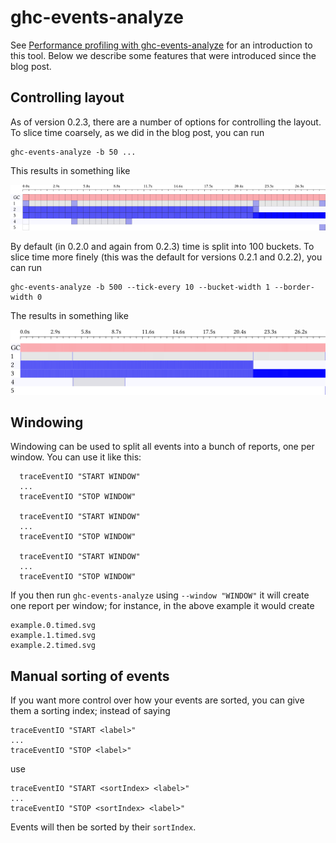 ghc-events-analyze
==================

See [Performance profiling with
ghc-events-analyze](http://www.well-typed.com/blog/2014/02/ghc-events-analyze/)
for an introduction to this tool. Below we describe some features that were
introduced since the blog post.

## Controlling layout

As of version 0.2.3, there are a number of options for controlling the layout.
To slice time coarsely, as we did in the blog post, you can run

```
ghc-events-analyze -b 50 ...
```

This results in something like

![](slicedcoarsely.png)

By default (in 0.2.0 and again from 0.2.3) time is split into 100 buckets. To
slice time more finely (this was the default for versions 0.2.1 and 0.2.2), you
can run

```
ghc-events-analyze -b 500 --tick-every 10 --bucket-width 1 --border-width 0
```

The results in something like

![](slicedfinely.png)

## Windowing

Windowing can be used to split all events into a bunch of reports, one per
window. You can use it like this:

```
  traceEventIO "START WINDOW"
  ...
  traceEventIO "STOP WINDOW"

  traceEventIO "START WINDOW"
  ...
  traceEventIO "STOP WINDOW"

  traceEventIO "START WINDOW"
  ...
  traceEventIO "STOP WINDOW"
```

If you then run `ghc-events-analyze` using `--window "WINDOW"` it will create
one report per window; for instance, in the above example it would create

```
example.0.timed.svg
example.1.timed.svg
example.2.timed.svg
```

## Manual sorting of events

If you want more control over how your events are sorted, you can give them
a sorting index; instead of saying

```
traceEventIO "START <label>"
...
traceEventIO "STOP <label>"
```

use

```
traceEventIO "START <sortIndex> <label>"
...
traceEventIO "STOP <sortIndex> <label>"
```

Events will then be sorted by their `sortIndex`.
